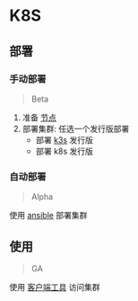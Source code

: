 # K8S

## 部署

### 手动部署

> Beta

1. 准备 [节点](node.md) 
2. 部署集群: 任选一个发行版部署
    * 部署 [k3s](k3s.md) 发行版
    * 部署 k8s 发行版

### 自动部署

> Alpha

使用 [ansible](ansible/README.md) 部署集群

## 使用

> GA

使用 [客户端工具](client.md) 访问集群

